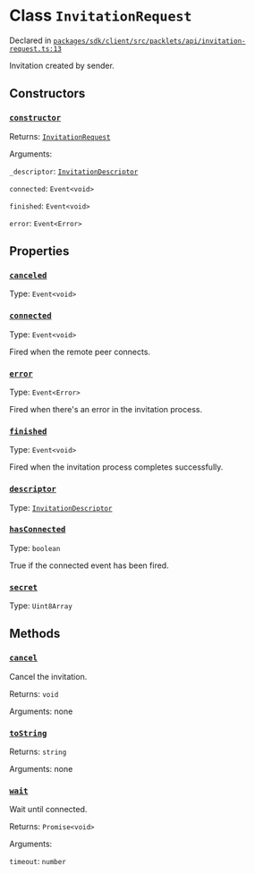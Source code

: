 # Class `InvitationRequest`
Declared in [`packages/sdk/client/src/packlets/api/invitation-request.ts:13`](https://github.com/dxos/protocols/blob/main/packages/sdk/client/src/packlets/api/invitation-request.ts#L13)


Invitation created by sender.

## Constructors
### [`constructor`](https://github.com/dxos/protocols/blob/main/packages/sdk/client/src/packlets/api/invitation-request.ts#L38)


Returns: [`InvitationRequest`](/api/@dxos/client/classes/InvitationRequest)

Arguments: 

`_descriptor`: [`InvitationDescriptor`](/api/@dxos/client/classes/InvitationDescriptor)

`connected`: `Event<void>`

`finished`: `Event<void>`

`error`: `Event<Error>`

## Properties
### [`canceled`](https://github.com/dxos/protocols/blob/main/packages/sdk/client/src/packlets/api/invitation-request.ts#L36)
Type: `Event<void>`
### [`connected`](https://github.com/dxos/protocols/blob/main/packages/sdk/client/src/packlets/api/invitation-request.ts#L23)
Type: `Event<void>`

Fired when the remote peer connects.
### [`error`](https://github.com/dxos/protocols/blob/main/packages/sdk/client/src/packlets/api/invitation-request.ts#L34)
Type: `Event<Error>`

Fired when there's an error in the invitation process.
### [`finished`](https://github.com/dxos/protocols/blob/main/packages/sdk/client/src/packlets/api/invitation-request.ts#L28)
Type: `Event<void>`

Fired when the invitation process completes successfully.
### [`descriptor`](https://github.com/dxos/protocols/blob/main/packages/sdk/client/src/packlets/api/invitation-request.ts#L53)
Type: [`InvitationDescriptor`](/api/@dxos/client/classes/InvitationDescriptor)
### [`hasConnected`](https://github.com/dxos/protocols/blob/main/packages/sdk/client/src/packlets/api/invitation-request.ts#L64)
Type: `boolean`

True if the connected event has been fired.
### [`secret`](https://github.com/dxos/protocols/blob/main/packages/sdk/client/src/packlets/api/invitation-request.ts#L57)
Type: `Uint8Array`

## Methods
### [`cancel`](https://github.com/dxos/protocols/blob/main/packages/sdk/client/src/packlets/api/invitation-request.ts#L82)


Cancel the invitation.

Returns: `void`

Arguments: none
### [`toString`](https://github.com/dxos/protocols/blob/main/packages/sdk/client/src/packlets/api/invitation-request.ts#L88)


Returns: `string`

Arguments: none
### [`wait`](https://github.com/dxos/protocols/blob/main/packages/sdk/client/src/packlets/api/invitation-request.ts#L71)


Wait until connected.

Returns: `Promise<void>`

Arguments: 

`timeout`: `number`